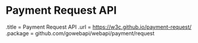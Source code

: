 # Payment Request API

.title = Payment Request API
.url = <https://w3c.github.io/payment-request/>
.package = github.com/gowebapi/webapi/payment/request
